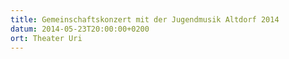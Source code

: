 ```yaml
---
title: Gemeinschaftskonzert mit der Jugendmusik Altdorf 2014
datum: 2014-05-23T20:00:00+0200
ort: Theater Uri
---
```

